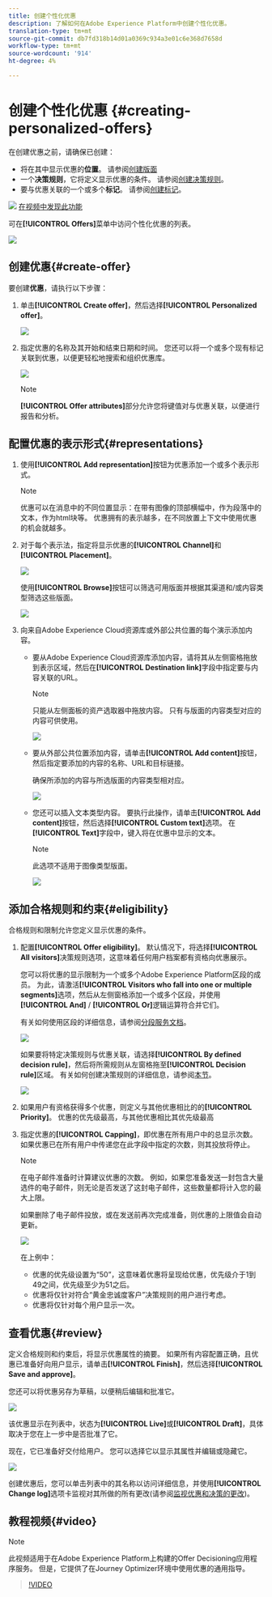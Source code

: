 ```yaml
---
title: 创建个性化优惠
description: 了解如何在Adobe Experience Platform中创建个性化优惠。
translation-type: tm+mt
source-git-commit: db7fd318b14d01a0369c934a3e01c6e368d7658d
workflow-type: tm+mt
source-wordcount: '914'
ht-degree: 4%

---
```


# 创建个性化优惠 {#creating-personalized-offers}

在创建优惠之前，请确保已创建：

* 将在其中显示优惠的&#x200B;**位置**。 请参阅[创建版面](../offer-library/creating-placements.md)
* 一个&#x200B;**决策规则**，它将定义显示优惠的条件。 请参阅[创建决策规则](../offer-library/creating-decision-rules.md)。
* 要与优惠关联的一个或多个&#x200B;**标记**。 请参阅[创建标记](../offer-library/creating-tags.md)。

![](../../assets/do-not-localize/how-to-video.png) [在视频中发现此功能](#video)

可在&#x200B;**[!UICONTROL Offers]**&#x200B;菜单中访问个性化优惠的列表。

![](../../assets/offers_list.png)

## 创建优惠{#create-offer}

要创建&#x200B;**优惠**，请执行以下步骤：

1. 单击&#x200B;**[!UICONTROL Create offer]**，然后选择&#x200B;**[!UICONTROL Personalized offer]**。

   ![](../../assets/create_offer.png)

1. 指定优惠的名称及其开始和结束日期和时间。 您还可以将一个或多个现有标记关联到优惠，以便更轻松地搜索和组织优惠库。

   ![](../../assets/offer_details.png)

   >[!NOTE]
   >
   >**[!UICONTROL Offer attributes]**&#x200B;部分允许您将键值对与优惠关联，以便进行报告和分析。

## 配置优惠的表示形式{#representations}

1. 使用&#x200B;**[!UICONTROL Add representation]**&#x200B;按钮为优惠添加一个或多个表示形式。

   >[!NOTE]
   >
   >优惠可以在消息中的不同位置显示：在带有图像的顶部横幅中，作为段落中的文本，作为html块等。 优惠拥有的表示越多，在不同放置上下文中使用优惠的机会就越多。

1. 对于每个表示法，指定将显示优惠的&#x200B;**[!UICONTROL Channel]**&#x200B;和&#x200B;**[!UICONTROL Placement]**。

   ![](../../assets/channel-placement.png)

   使用&#x200B;**[!UICONTROL Browse]**&#x200B;按钮可以筛选可用版面并根据其渠道和/或内容类型筛选这些版面。

   ![](../../assets/browse-placements.png)

1. 向来自Adobe Experience Cloud资源库或外部公共位置的每个演示添加内容。

   * 要从Adobe Experience Cloud资源库添加内容，请将其从左侧窗格拖放到表示区域，然后在&#x200B;**[!UICONTROL Destination link]**&#x200B;字段中指定要与内容关联的URL。

      >[!NOTE]
      >
      >只能从左侧面板的资产选取器中拖放内容。 只有与版面的内容类型对应的内容可供使用。

      ![](../../assets/offer_drag_content.png)

   * 要从外部公共位置添加内容，请单击&#x200B;**[!UICONTROL Add content]**&#x200B;按钮，然后指定要添加的内容的名称、URL和目标链接。

      确保所添加的内容与所选版面的内容类型相对应。

      ![](../../assets/offer_add_content.png)

   * 您还可以插入文本类型内容。 要执行此操作，请单击&#x200B;**[!UICONTROL Add content]**&#x200B;按钮，然后选择&#x200B;**[!UICONTROL Custom text]**&#x200B;选项。 在&#x200B;**[!UICONTROL Text]**&#x200B;字段中，键入将在优惠中显示的文本。

      >[!NOTE]
      >
      >此选项不适用于图像类型版面。

      ![](../../assets/offer_text_content.png)

## 添加合格规则和约束{#eligibility}

合格规则和限制允许您定义显示优惠的条件。

1. 配置&#x200B;**[!UICONTROL Offer eligibility]**。 默认情况下，将选择&#x200B;**[!UICONTROL All visitors]**&#x200B;决策规则选项，这意味着任何用户档案都有资格向优惠展示。

   您可以将优惠的显示限制为一个或多个Adobe Experience Platform区段的成员。 为此，请激活&#x200B;**[!UICONTROL Visitors who fall into one or multiple segments]**&#x200B;选项，然后从左侧窗格添加一个或多个区段，并使用&#x200B;**[!UICONTROL And]** / **[!UICONTROL Or]**&#x200B;逻辑运算符合并它们。

   有关如何使用区段的详细信息，请参阅[分段服务文档](https://experienceleague.adobe.com/docs/experience-platform/segmentation/home.html)。

   ![](../../assets/offer-eligibility-segment.png)

   如果要将特定决策规则与优惠关联，请选择&#x200B;**[!UICONTROL By defined decision rule]**，然后将所需规则从左窗格拖至&#x200B;**[!UICONTROL Decision rule]**&#x200B;区域。 有关如何创建决策规则的详细信息，请参阅[本节](../offer-library/creating-decision-rules.md)。

   ![](../../assets/offer_rule.png)

1. 如果用户有资格获得多个优惠，则定义与其他优惠相比的的&#x200B;**[!UICONTROL Priority]**。 优惠的优先级最高，与其他优惠相比其优先级最高

1. 指定优惠的&#x200B;**[!UICONTROL Capping]**，即优惠在所有用户中的总显示次数。 如果优惠已在所有用户中传递您在此字段中指定的次数，则其投放将停止。

   >[!NOTE]
   >
   >在电子邮件准备时计算建议优惠的次数。 例如，如果您准备发送一封包含大量选件的电子邮件，则无论是否发送了这封电子邮件，这些数量都将计入您的最大上限。
   >
   >如果删除了电子邮件投放，或在发送前再次完成准备，则优惠的上限值会自动更新。

   ![](../../assets/offer_capping.png)

   在上例中：

   * 优惠的优先级设置为“50”，这意味着优惠将呈现给优惠，优先级介于1到49之间，优先级至少为51之后。
   * 优惠将仅针对符合“黄金忠诚度客户”决策规则的用户进行考虑。
   * 优惠将仅针对每个用户显示一次。

## 查看优惠{#review}

定义合格规则和约束后，将显示优惠属性的摘要。 如果所有内容配置正确，且优惠已准备好向用户显示，请单击&#x200B;**[!UICONTROL Finish]**，然后选择&#x200B;**[!UICONTROL Save and approve]**。

您还可以将优惠另存为草稿，以便稍后编辑和批准它。

![](../../assets/offer_review.png)

该优惠显示在列表中，状态为&#x200B;**[!UICONTROL Live]**&#x200B;或&#x200B;**[!UICONTROL Draft]**，具体取决于您在上一步中是否批准了它。

现在，它已准备好交付给用户。 您可以选择它以显示其属性并编辑或隐藏它。

![](../../assets/offer_created.png)

创建优惠后，您可以单击列表中的其名称以访问详细信息，并使用&#x200B;**[!UICONTROL Change log]**&#x200B;选项卡监视对其所做的所有更改(请参阅[监视优惠和决策的更改](../get-started/user-interface.md#monitoring-changes))。

## 教程视频{#video}

>[!NOTE]
>
>此视频适用于在Adobe Experience Platform上构建的Offer Decisioning应用程序服务。 但是，它提供了在Journey Optimizer环境中使用优惠的通用指导。

>[!VIDEO](https://video.tv.adobe.com/v/329375?quality=12)
